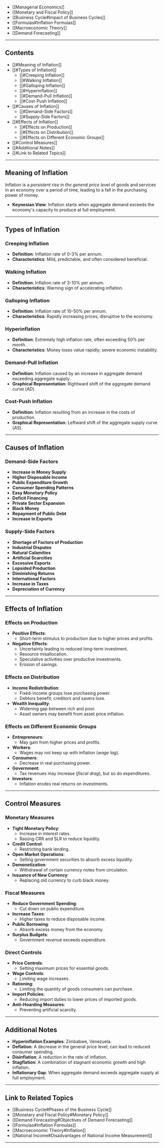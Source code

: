 
- [[Managerial Economics]]
- [[Monetary and Fiscal Policy]]
- [[Business Cycle#Impact of Business Cycles]]
- [[Formulas#Inflation Formulas]]
- [[Macroeconomic Theory]]
- [[Demand Forecasting]]

---

## Contents

- [[#Meaning of Inflation]]
- [[#Types of Inflation]]
  - [[#Creeping Inflation]]
  - [[#Walking Inflation]]
  - [[#Galloping Inflation]]
  - [[#Hyperinflation]]
  - [[#Demand-Pull Inflation]]
  - [[#Cost-Push Inflation]]
- [[#Causes of Inflation]]
  - [[#Demand-Side Factors]]
  - [[#Supply-Side Factors]]
- [[#Effects of Inflation]]
  - [[#Effects on Production]]
  - [[#Effects on Distribution]]
  - [[#Effects on Different Economic Groups]]
- [[#Control Measures]]
- [[#Additional Notes]]
- [[#Link to Related Topics]]

---

## Meaning of Inflation

Inflation is a _persistent rise in the general price level_ of goods and services in an economy over a period of time, leading to a fall in the purchasing power of money.

- **Keynesian View**: Inflation starts when aggregate demand exceeds the economy's capacity to produce at full employment.

---

## Types of Inflation

### Creeping Inflation

- **Definition**: Inflation rate of 0-3% per annum.
- **Characteristics**: Mild, predictable, and often considered beneficial.

### Walking Inflation

- **Definition**: Inflation rate of 3-10% per annum.
- **Characteristics**: Warning sign of accelerating inflation.

### Galloping Inflation

- **Definition**: Inflation rate of 10-50% per annum.
- **Characteristics**: Rapidly increasing prices, disruptive to the economy.

### Hyperinflation

- **Definition**: Extremely high inflation rate, often exceeding 50% per month.
- **Characteristics**: Money loses value rapidly; severe economic instability.

### Demand-Pull Inflation

- **Definition**: Inflation caused by an increase in aggregate demand exceeding aggregate supply.
- **Graphical Representation**: Rightward shift of the aggregate demand curve (_AD_).

### Cost-Push Inflation

- **Definition**: Inflation resulting from an increase in the costs of production.
- **Graphical Representation**: Leftward shift of the aggregate supply curve (_AS_).

---

## Causes of Inflation

### Demand-Side Factors

- **Increase in Money Supply**
- **Higher Disposable Income**
- **Public Expenditure Growth**
- **Consumer Spending Patterns**
- **Easy Monetary Policy**
- **Deficit Financing**
- **Private Sector Expansion**
- **Black Money**
- **Repayment of Public Debt**
- **Increase in Exports**

### Supply-Side Factors

- **Shortage of Factors of Production**
- **Industrial Disputes**
- **Natural Calamities**
- **Artificial Scarcities**
- **Excessive Exports**
- **Lopsided Production**
- **Diminishing Returns**
- **International Factors**
- **Increase in Taxes**
- **Depreciation of Currency**

---

## Effects of Inflation

### Effects on Production

- **Positive Effects**:
  - Short-term stimulus to production due to higher prices and profits.
- **Negative Effects**:
  - Uncertainty leading to reduced long-term investment.
  - Resource misallocation.
  - Speculative activities over productive investments.
  - Erosion of savings.

### Effects on Distribution

- **Income Redistribution**:
  - Fixed-income groups lose purchasing power.
  - Debtors benefit; creditors and savers lose.
- **Wealth Inequality**:
  - Widening gap between rich and poor.
  - Asset owners may benefit from asset price inflation.

### Effects on Different Economic Groups

- **Entrepreneurs**:
  - May gain from higher prices and profits.
- **Workers**:
  - Wages may not keep up with inflation (_wage lag_).
- **Consumers**:
  - Decrease in real purchasing power.
- **Government**:
  - Tax revenues may increase (_fiscal drag_), but so do expenditures.
- **Investors**:
  - Inflation erodes real returns on investments.

---

## Control Measures

### Monetary Measures

- **Tight Monetary Policy**:
  - Increase in interest rates.
  - Raising CRR and SLR to reduce liquidity.
- **Credit Control**:
  - Restricting bank lending.
- **Open Market Operations**:
  - Selling government securities to absorb excess liquidity.
- **Demonetization**:
  - Withdrawal of certain currency notes from circulation.
- **Issuance of New Currency**:
  - Replacing old currency to curb black money.

### Fiscal Measures

- **Reduce Government Spending**:
  - Cut down on public expenditure.
- **Increase Taxes**:
  - Higher taxes to reduce disposable income.
- **Public Borrowing**:
  - Absorb excess money from the economy.
- **Surplus Budgets**:
  - Government revenue exceeds expenditure.

### Direct Controls

- **Price Controls**:
  - Setting maximum prices for essential goods.
- **Wage Controls**:
  - Limiting wage increases.
- **Rationing**:
  - Limiting the quantity of goods consumers can purchase.
- **Import Policies**:
  - Reducing import duties to lower prices of imported goods.
- **Anti-Hoarding Measures**:
  - Preventing artificial scarcity.

---

## Additional Notes

- **Hyperinflation Examples**: Zimbabwe, Venezuela.
- **Deflation**: A decrease in the general price level; can lead to reduced consumer spending.
- **Disinflation**: A reduction in the rate of inflation.
- **Stagflation**: A combination of stagnant economic growth and high inflation.
- **Inflationary Gap**: When aggregate demand exceeds aggregate supply at full employment.

---

## Link to Related Topics

- [[Business Cycle#Phases of the Business Cycle]]
- [[Monetary and Fiscal Policy#Monetary Policy]]
- [[Demand Forecasting#Objectives of Demand Forecasting]]
- [[Formulas#Inflation Formulas]]
- [[Macroeconomic Theory#Inflation]]
- [[National Income#Disadvantages of National Income Measurement]]

---
